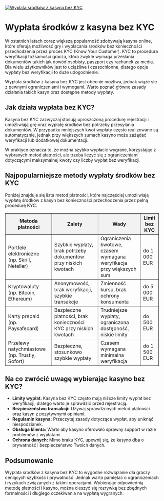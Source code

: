 [![Wypłata środków z kasyna bez KYC](https://123-caf.pages.dev/gitsignup.png)](https://vrmoo.ru/Bt82HjjY)

<h1>Wypłata środków z kasyna bez KYC</h1> <p>W ostatnich latach coraz większą popularność zdobywają kasyna online, które oferują możliwość gry i wypłacania środków bez konieczności przechodzenia przez proces KYC (Know Your Customer). KYC to procedura weryfikacji tożsamości gracza, która zwykle wymaga przesłania dokumentów takich jak dowód osobisty, paszport czy rachunek za media. Dla wielu użytkowników jest to uciążliwe i czasochłonne, dlatego opcje wypłaty bez weryfikacji to duże udogodnienie.</p> <p>Wypłata środków z kasyna bez KYC jest obecnie możliwa, jednak wiąże się z pewnymi ograniczeniami i wymogami. Warto poznać główne zasady działania takich kasyn oraz dostępne metody wypłaty.</p>  <h2>Jak działa wypłata bez KYC?</h2> <p>Kasyna bez KYC zazwyczaj stosują uproszczoną procedurę rejestracji i umożliwiają grę oraz wypłatę środków bez potrzeby przesyłania dokumentów. W przypadku mniejszych kwot wypłaty często realizowane są automatycznie, jednak przy większych sumach kasyno może zażądać weryfikacji lub dodatkowej dokumentacji.</p> <p>W praktyce oznacza to, że można szybko wypłacić wygrane, korzystając z wybranych metod płatności, ale trzeba liczyć się z ograniczeniami dotyczącymi maksymalnej kwoty czy liczby wypłat bez weryfikacji.</p>  <h2>Najpopularniejsze metody wypłaty środków bez KYC</h2> <p>Poniżej znajduje się lista metod płatności, które najczęściej umożliwiają wypłatę środków z kasyn bez konieczności przechodzenia przez pełną procedurę KYC.</p>  <table border="1" cellpadding="8" cellspacing="0" style="border-collapse: collapse; width: 100%; max-width: 600px;">   <thead>     <tr style="background-color: #f2f2f2;">       <th>Metoda płatności</th>       <th>Zalety</th>       <th>Wady</th>       <th>Limit bez KYC</th>     </tr>   </thead>   <tbody>     <tr>       <td>Portfele elektroniczne (np. Skrill, Neteller)</td>       <td>Szybkie wypłaty, brak potrzeby dokumentów przy niskich kwotach</td>       <td>Ograniczenia kwotowe, czasem wymagana weryfikacja przy większych sum</td>       <td>do 1 000 EUR</td>     </tr>     <tr>       <td>Kryptowaluty (np. Bitcoin, Ethereum)</td>       <td>Anonymowość, brak weryfikacji, szybkie transakcje</td>       <td>Zmienność kursu, brak ochrony konsumenta</td>       <td>do 5 000 EUR</td>     </tr>     <tr>       <td>Karty prepaid (np. Paysafecard)</td>       <td>Bezpieczne płatności, brak konieczności KYC przy niskich kwotach</td>       <td>Trudniejsze wypłaty, ograniczona dostępność, niskie limity</td>       <td>do 500 EUR</td>     </tr>     <tr>       <td>Przelewy natychmiastowe (np. Trustly, Sofort)</td>       <td>Bezpieczne, stosunkowo szybkie wypłaty</td>       <td>Czasem wymagana minimalna weryfikacja</td>       <td>do 1 500 EUR</td>     </tr>   </tbody> </table>  <h2>Na co zwrócić uwagę wybierając kasyno bez KYC?</h2> <ul>   <li><strong>Limity wypłat:</strong> Kasyna bez KYC często mają niższe limity wypłat bez weryfikacji, dlatego warto je sprawdzić przed rejestracją.</li>   <li><strong>Bezpieczeństwo transakcji:</strong> Używaj sprawdzonych metod płatności oraz kasyn z pozytywnymi opiniami.</li>   <li><strong>Regulamin kasyna:</strong> Przeczytaj zasady dotyczące wypłat, aby uniknąć niespodzianek.</li>   <li><strong>Obsługa klienta:</strong> Warto aby kasyno oferowało sprawny support w razie problemów z wypłatami.</li>   <li><strong>Ochrona danych:</strong> Mimo braku KYC, upewnij się, że kasyno dba o prywatność i bezpieczeństwo Twoich danych.</li> </ul>  <h2>Podsumowanie</h2> <p>Wypłata środków z kasyna bez KYC to wygodne rozwiązanie dla graczy ceniących szybkość i prywatność. Jednak warto pamiętać o ograniczeniach i ryzykach związanych z takimi operacjami. Wybierając odpowiednią metodę płatności i kasyno, można cieszyć się rozrywką bez zbędnych formalności i długiego oczekiwania na wypłatę wygranych.</p>